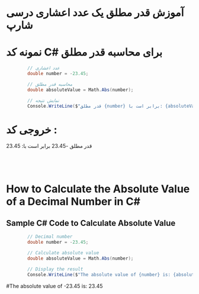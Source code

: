
# آموزش قدر مطلق یک عدد اعشاری درسی شارپ

# نمونه کد C# برای محاسبه قدر مطلق

```csharp
        // عدد اعشاری
        double number = -23.45;

        // محاسبه قدر مطلق
        double absoluteValue = Math.Abs(number);

        // نمایش نتیجه
        Console.WriteLine($"قدر مطلق {number} برابر است با: {absoluteValue}");
```
# خروجی کد :

قدر مطلق -23.45 برابر است با: 23.45
<br><br><br><br>
# How to Calculate the Absolute Value of a Decimal Number in C#

## Sample C# Code to Calculate Absolute Value

```csharp
        // Decimal number
        double number = -23.45;

        // Calculate absolute value
        double absoluteValue = Math.Abs(number);

        // Display the result
        Console.WriteLine($"The absolute value of {number} is: {absoluteValue}");
```
#The absolute value of -23.45 is: 23.45
